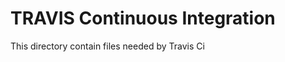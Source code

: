 TRAVIS Continuous Integration
=============================

This directory contain files needed by Travis Ci

